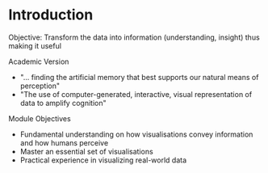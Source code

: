 # Introduction

Objective: Transform the data into information (understanding, insight) thus making it useful

Academic Version
- "... finding the artificial memory that best supports our natural means of perception"
- "The use of computer-generated, interactive, visual representation of data to amplify cognition"

Module Objectives
- Fundamental understanding on how visualisations convey information and how humans perceive
- Master an essential set of visualisations 
- Practical experience in visualizing real-world data
